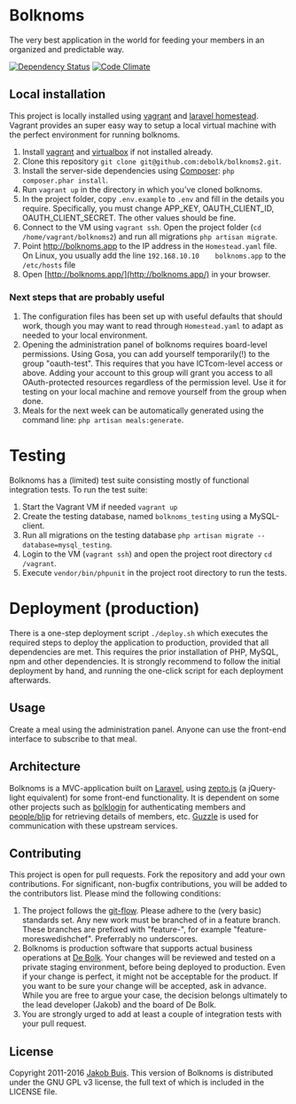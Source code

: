 # Bolknoms
The very best application in the world for feeding your members in an organized and predictable way.

[![Dependency Status](https://www.versioneye.com/user/projects/558f07d031633800240002fa/badge.svg?style=flat)](https://www.versioneye.com/user/projects/558f07d031633800240002fa) [![Code Climate](https://codeclimate.com/github/debolk/bolknoms2/badges/gpa.svg)](https://codeclimate.com/github/debolk/bolknoms2)

## Local installation
This project is locally installed using [vagrant](https://www.vagrantup.com/) and [laravel homestead](http://laravel.com/docs/5.1/homestead). Vagrant provides an super easy way to setup a local virtual machine with the perfect environment for running bolknoms.

1. Install [vagrant](https://www.vagrantup.com/) and [virtualbox](https://www.virtualbox.org/) if not installed already.
1. Clone this repository `git clone git@github.com:debolk/bolknoms2.git`.
1. Install the server-side dependencies using [Composer](https://getcomposer.org/): `php composer.phar install`.
1. Run `vagrant up` in the directory in which you've cloned bolknoms.
1. In the project folder, copy `.env.example` to `.env` and fill in the details you require. Specifically, you must change APP_KEY, OAUTH_CLIENT_ID, OAUTH_CLIENT_SECRET. The other values should be fine.
1. Connect to the VM using `vagrant ssh`. Open the project folder (`cd /home/vagrant/bolknoms2`) and run all migrations `php artisan migrate`.
1. Point http://bolknoms.app to the IP address in the `Homestead.yaml` file. On Linux, you usually add the line `192.168.10.10    bolknoms.app` to the `/etc/hosts` file
1. Open [http://bolknoms.app/](http://bolknoms.app/) in your browser.

### Next steps that are probably useful
1. The configuration files has been set up with useful defaults that should work, though you may want to read through `Homestead.yaml` to adapt as needed to your local environment.
1. Opening the administration panel of bolknoms requires board-level permissions. Using Gosa, you can add yourself temporarily(!) to the group "oauth-test". This requires that you have ICTcom-level access or above. Adding your account to this group will grant you access to all OAuth-protected resources regardless of the permission level. Use it for testing on your local machine and remove yourself from the group when done.
1. Meals for the next week can be automatically generated using the command line: `php artisan meals:generate`.

# Testing
Bolknoms has a (limited) test suite consisting mostly of functional integration tests. To run the test suite:

1. Start the Vagrant VM if needed `vagrant up`
1. Create the testing database, named `bolknoms_testing` using a MySQL-client.
1. Run all migrations on the testing database `php artisan migrate --database=mysql_testing`.
1. Login to the VM (`vagrant ssh`) and open the project root directory `cd /vagrant`.
1. Execute `vendor/bin/phpunit` in the project root directory to run the tests.

# Deployment (production)
There is a one-step deployment script `./deploy.sh` which executes the required steps to deploy the application to production, provided that all dependencies are met. This requires the prior installation of PHP, MySQL, npm and other dependencies. It is strongly recommend to follow the initial deployment by hand, and running the one-click script for each deployment afterwards.

## Usage
Create a meal using the administration panel. Anyone can use the front-end interface to subscribe to that meal.

## Architecture
Bolknoms is a MVC-application built on [Laravel](http://laravel.com/), using [zepto.js](http://zeptojs.com/) (a jQuery-light equivalent) for some front-end functionality. It is dependent on some other projects such as [bolklogin](https://auth.debolk.nl/) for authenticating members and [people/blip](https://people.debolk.nl/) for retrieving details of members, etc. [Guzzle](guzzlephp.org) is used for communication with these upstream services.

## Contributing
This project is open for pull requests. Fork the repository and add your own contributions. For significant, non-bugfix contributions, you will be added to the contributors list. Please mind the following conditions:

1. The project follows the [git-flow](http://nvie.com/posts/a-successful-git-branching-model/). Please adhere to the (very basic) standards set. Any new work must be branched of in a feature branch. These branches are prefixed with "feature-", for example "feature-moreswedishchef". Preferrably no underscores.
1. Bolknoms is production software that supports actual business operations at [De Bolk](http://www.debolk.nl). Your changes will be reviewed and tested on a private staging environment, before being deployed to production. Even if your change is perfect, it might not be acceptable for the product. If you want to be sure your change will be accepted, ask in advance. While you are free to argue your case, the decision belongs ultimately to the lead developer (Jakob) and the board of De Bolk.
1. You are strongly urged to add at least a couple of integration tests with your pull request.

## License
Copyright 2011-2016 [Jakob Buis](http://www.jakobbuis.com). This version of Bolknoms is distributed under the GNU GPL v3 license, the full text of which is included in the LICENSE file.
